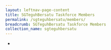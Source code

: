 ```yaml
---
layout: leftnav-page-content
title: SGTeguhBersatu Taskforce Members
permalink: /sgteguhbersatu/members/
breadcrumb: SGTeguhBersatu Taskforce Members
collection_name: sgteguhbersatu
---
```


-
